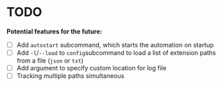 # TODO

**Potential features for the future:**

- [ ] Add ``autostart`` subcommand, which starts the automation on startup
- [ ] Add ``-l``/``--load`` to ``config``subcommand to load a list of extension paths from a file (``json`` or ``txt``)
- [ ] Add argument to specify custom location for log file
- [ ] Tracking multiple paths simultaneous
